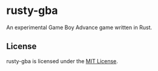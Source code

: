 # rusty-gba

An experimental Game Boy Advance game written in Rust.


## License

rusty-gba is licensed under the [MIT License].


[MIT License]: LICENSE
